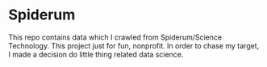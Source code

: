 # Spiderum
This repo contains data which I crawled from Spiderum/Science Technology. This project just for fun, nonprofit. In order to chase my target, I made a decision do little thing related data science. 
